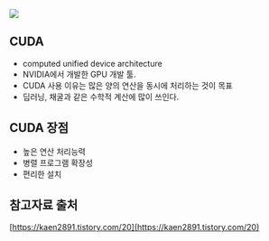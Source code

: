 ![](https://blog.kakaocdn.net/dn/ICVj3/btqw8CnwRqm/UD96COJ6GKk4Y9aF4w46gK/img.png)

## CUDA
- computed unified device architecture
- NVIDIA에서 개발한 GPU 개발 툴.
- CUDA 사용 이유는 많은 양의 연산을 동시에 처리하는 것이 목표
- 딥러닝, 채굴과 같은 수학적 계산에 많이 쓰인다.

## CUDA 장점
- 높은 연산 처리능력
- 병렬 프로그램 확장성
- 편리한 설치

## 참고자료 출처
[https://kaen2891.tistory.com/20](https://kaen2891.tistory.com/20)